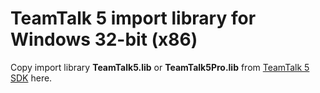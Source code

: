 # TeamTalk 5 import library for Windows 32-bit (x86)

Copy import library **TeamTalk5.lib** or **TeamTalk5Pro.lib** from
[TeamTalk 5 SDK](http://bearware.dk/?page_id=419) here.
